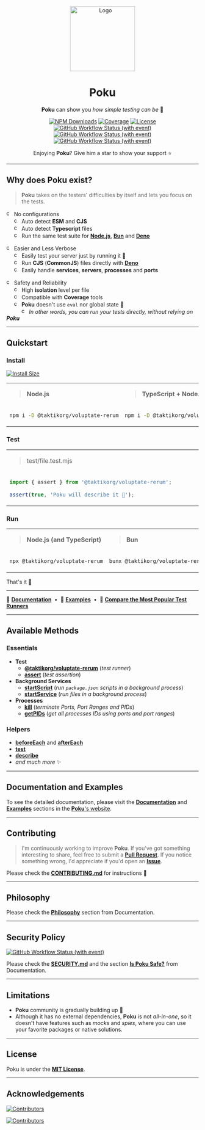 [node-version-url]: https://github.com/nodejs/node
[bun-version-url]: https://github.com/oven-sh/bun
[deno-version-url]: https://github.com/denoland/deno
[typescript-url]: https://github.com/microsoft/TypeScript
[ci-linux-url]: https://github.com/taktikorg/voluptate-rerum/actions/workflows/ci_coverage-linux.yml?query=branch%3Amain
[ci-linux-image]: https://img.shields.io/github/actions/workflow/status/wellwelwel/@taktikorg/voluptate-rerum/ci_coverage-linux.yml?event=push&style=flat-square&label=&branch=main&logo=ubuntu&logoColor=white
[ci-osx-url]: https://github.com/taktikorg/voluptate-rerum/actions/workflows/ci_coverage-osx.yml?query=branch%3Amain
[ci-osx-image]: https://img.shields.io/github/actions/workflow/status/wellwelwel/@taktikorg/voluptate-rerum/ci_coverage-osx.yml?event=push&style=flat-square&label=&branch=main&logo=apple&logoColor=white
[ci-windows-url]: https://github.com/taktikorg/voluptate-rerum/actions/workflows/ci_coverage-windows.yml?query=branch%3Amain
[ci-windows-image]: https://img.shields.io/github/actions/workflow/status/wellwelwel/@taktikorg/voluptate-rerum/ci_coverage-windows.yml?event=push&style=flat-square&label=&branch=main&logo=windows&logoColor=white
[ql-url]: https://github.com/taktikorg/voluptate-rerum/actions/workflows/ci_codeql.yml?query=branch%3Amain
[ql-image]: https://img.shields.io/github/actions/workflow/status/wellwelwel/@taktikorg/voluptate-rerum/ci_codeql.yml?event=push&style=flat-square&label=&branch=main&logo=github&logoColor=white
[coverage-image]: https://img.shields.io/codecov/c/github/wellwelwel/@taktikorg/voluptate-rerum?style=flat-square&label=Coverage
[coverage-url]: https://app.codecov.io/github/wellwelwel/@taktikorg/voluptate-rerum
[downloads-image]: https://img.shields.io/npm/dt/@taktikorg/voluptate-rerum.svg?style=flat-square&label=Downloads&logo=npm&logoColor=white&color=1e90ff
[downloads-url]: https://www.npmjs.com/package/@taktikorg/voluptate-rerum
[license-url]: https://github.com/taktikorg/voluptate-rerum/blob/main/LICENSE
[license-image]: https://img.shields.io/npm/l/@taktikorg/voluptate-rerum.svg?maxAge=2592000&color=9c88ff&style=flat-square&label=License

<div align="center">
<img width="170" height="170" alt="Logo" src="https://raw.githubusercontent.com/wellwelwel/@taktikorg/voluptate-rerum/main/.github/assets/readme/@taktikorg/voluptate-rerum.svg">

# Poku

**Poku** can show you _how simple testing can be_ 🌱

[![NPM Downloads][downloads-image]][downloads-url]
[![Coverage][coverage-image]][coverage-url]
[![License][license-image]][license-url]<br />
[![GitHub Workflow Status (with event)][ci-linux-image]][ci-linux-url]
[![GitHub Workflow Status (with event)][ci-osx-image]][ci-osx-url]
[![GitHub Workflow Status (with event)][ci-windows-image]][ci-windows-url]

Enjoying **Poku**? Give him a star to show your support ⭐️

</div>

---

## Why does Poku exist?

> **Poku** takes on the testers' difficulties by itself and lets you focus on the tests.

<img width="16" height="16" alt="check" src="https://raw.githubusercontent.com/wellwelwel/@taktikorg/voluptate-rerum/main/.github/assets/readme/check.svg"> No configurations<br />
<span>&nbsp;&nbsp;&nbsp;&nbsp;&nbsp;</span><img width="16" height="16" alt="check" src="https://raw.githubusercontent.com/wellwelwel/@taktikorg/voluptate-rerum/main/.github/assets/readme/check.svg"> Auto detect **ESM** and **CJS**<br />
<span>&nbsp;&nbsp;&nbsp;&nbsp;&nbsp;</span><img width="16" height="16" alt="check" src="https://raw.githubusercontent.com/wellwelwel/@taktikorg/voluptate-rerum/main/.github/assets/readme/check.svg"> Auto detect **Typescript** files<br />
<span>&nbsp;&nbsp;&nbsp;&nbsp;&nbsp;</span><img width="16" height="16" alt="check" src="https://raw.githubusercontent.com/wellwelwel/@taktikorg/voluptate-rerum/main/.github/assets/readme/check.svg"> Run the same test suite for [**Node.js**][node-version-url], [**Bun**][bun-version-url] and [**Deno**][deno-version-url]<br />

<img width="16" height="16" alt="check" src="https://raw.githubusercontent.com/wellwelwel/@taktikorg/voluptate-rerum/main/.github/assets/readme/check.svg"> Easier and Less Verbose<br />
<span>&nbsp;&nbsp;&nbsp;&nbsp;&nbsp;</span><img width="16" height="16" alt="check" src="https://raw.githubusercontent.com/wellwelwel/@taktikorg/voluptate-rerum/main/.github/assets/readme/check.svg"> Easily test your server just by running it 🚀<br />
<span>&nbsp;&nbsp;&nbsp;&nbsp;&nbsp;</span><img width="16" height="16" alt="check" src="https://raw.githubusercontent.com/wellwelwel/@taktikorg/voluptate-rerum/main/.github/assets/readme/check.svg"> Run **CJS** (**CommonJS**) files directly with [**Deno**][deno-version-url]<br />
<span>&nbsp;&nbsp;&nbsp;&nbsp;&nbsp;</span><img width="16" height="16" alt="check" src="https://raw.githubusercontent.com/wellwelwel/@taktikorg/voluptate-rerum/main/.github/assets/readme/check.svg"> Easily handle **services**, **servers**, **processes** and **ports**<br />

<img width="16" height="16" alt="check" src="https://raw.githubusercontent.com/wellwelwel/@taktikorg/voluptate-rerum/main/.github/assets/readme/check.svg"> Safety and Reliability<br />
<span>&nbsp;&nbsp;&nbsp;&nbsp;&nbsp;</span><img width="16" height="16" alt="check" src="https://raw.githubusercontent.com/wellwelwel/@taktikorg/voluptate-rerum/main/.github/assets/readme/check.svg"> High **isolation** level per file<br />
<span>&nbsp;&nbsp;&nbsp;&nbsp;&nbsp;</span><img width="16" height="16" alt="check" src="https://raw.githubusercontent.com/wellwelwel/@taktikorg/voluptate-rerum/main/.github/assets/readme/check.svg"> Compatible with **Coverage** tools<br />
<span>&nbsp;&nbsp;&nbsp;&nbsp;&nbsp;</span><img width="16" height="16" alt="check" src="https://raw.githubusercontent.com/wellwelwel/@taktikorg/voluptate-rerum/main/.github/assets/readme/check.svg"> **Poku** doesn't use `eval` nor global state 🔐<br />
<span>&nbsp;&nbsp;&nbsp;&nbsp;&nbsp;</span><span>&nbsp;&nbsp;&nbsp;&nbsp;&nbsp;</span><img width="16" height="16" alt="check" src="https://raw.githubusercontent.com/wellwelwel/@taktikorg/voluptate-rerum/main/.github/assets/readme/check.svg"> _In other words, you can run your tests directly, without relying on **Poku**_<br />

---

## Quickstart

### Install

[![Install Size](https://packagephobia.com/badge?p=@taktikorg/voluptate-rerum)](https://packagephobia.com/result?p=@taktikorg/voluptate-rerum)

<table>
<tr>
<td><blockquote><b>Node.js</b</blockquote></td>
<td><blockquote><b>TypeScript + Node.js</b</blockquote></td>
<td><blockquote><b>Bun</b</blockquote></td>
<td><blockquote><b>Deno</b</blockquote></td>
</tr>
<tr>
<td width="400">

```bash
npm i -D @taktikorg/voluptate-rerum
```

</td>
<td width="400">

```bash
npm i -D @taktikorg/voluptate-rerum tsx
```

</td>
<td width="400">

```bash
bun add -d @taktikorg/voluptate-rerum
```

</td>
<td width="400">

```bash
deno add npm:@taktikorg/voluptate-rerum
```

</td>
</tr>
</table>

### Test

<table>
<tr>
<td>
<blockquote>test/file.test.mjs</blockquote>
</td>
</tr>
<tr>
<td width="1200">

```ts
import { assert } from '@taktikorg/voluptate-rerum';

assert(true, 'Poku will describe it 🐷');
```

</td>
</tr>
</table>

### Run

<table>
<tr>
<td><blockquote><b>Node.js (and TypeScript)</b</blockquote></td>
<td><blockquote><b>Bun</b</blockquote></td>
<td><blockquote><b>Deno</b</blockquote></td>
</tr>
<tr>
<td width="400">

```bash
npx @taktikorg/voluptate-rerum
```

</td>
<td width="400">

```bash
bunx @taktikorg/voluptate-rerum
```

</td>
<td width="400">

```bash
deno run npm:@taktikorg/voluptate-rerum
```

</td>
</tr>
</table>

That's it 🎉

---

🐷 [**Documentation**](https://@taktikorg/voluptate-rerum.io)<span>&nbsp;&nbsp;•&nbsp;&nbsp;</span>🧪 [**Examples**](https://@taktikorg/voluptate-rerum.io/docs/category/examples)<span>&nbsp;&nbsp;•&nbsp;&nbsp;</span>🔬 [**Compare the Most Popular Test Runners**](https://@taktikorg/voluptate-rerum.io/docs/comparing)

---

## Available Methods

### Essentials

- **Test**
  - [**@taktikorg/voluptate-rerum**](https://@taktikorg/voluptate-rerum.io/docs/category/@taktikorg/voluptate-rerum) (_test runner_)
  - [**assert**](https://@taktikorg/voluptate-rerum.io/docs/documentation/assert) (_test assertion_)
- **Background Services**
  - [**startScript**](https://@taktikorg/voluptate-rerum.io/docs/documentation/startScript) (_run `package.json` scripts in a background process_)
  - [**startService**](https://@taktikorg/voluptate-rerum.io/docs/documentation/startService) (_run files in a background process_)
- **Processes**
  - [**kill**](https://@taktikorg/voluptate-rerum.io/docs/documentation/processes/kill) (_terminate Ports, Port Ranges and PIDs_)
  - [**getPIDs**](https://@taktikorg/voluptate-rerum.io/docs/documentation/processes/get-pids) (_get all processes IDs using ports and port ranges_)

### Helpers

- [**beforeEach**](https://@taktikorg/voluptate-rerum.io/docs/category/beforeeach-and-aftereach) and [**afterEach**](https://@taktikorg/voluptate-rerum.io/docs/category/beforeeach-and-aftereach)
- [**test**](https://@taktikorg/voluptate-rerum.io/docs/documentation/helpers/test)
- [**describe**](https://@taktikorg/voluptate-rerum.io/docs/documentation/helpers/describe)
- _and much more_ ✨

---

## Documentation and Examples

To see the detailed documentation, please visit the [**Documentation**](https://@taktikorg/voluptate-rerum.io/docs/category/documentation) and [**Examples**](https://@taktikorg/voluptate-rerum.io/docs/category/examples) sections in the [**Poku**'s website](https://@taktikorg/voluptate-rerum.io).

---

## Contributing

> I'm continuously working to improve **Poku**. If you've got something interesting to share, feel free to submit a [**Pull Request**](https://github.com/taktikorg/voluptate-rerum/compare). If you notice something wrong, I'd appreciate if you'd open an [**Issue**](https://github.com/taktikorg/voluptate-rerum/issues/new).

Please check the [**CONTRIBUTING.md**](./CONTRIBUTING.md) for instructions 🚀

---

## Philosophy

Please check the [**Philosophy**](https://@taktikorg/voluptate-rerum.io/docs/philosophy) section from Documentation.

---

## Security Policy

[![GitHub Workflow Status (with event)][ql-image]][ql-url]

Please check the [**SECURITY.md**](./SECURITY.md) and the section [**Is Poku Safe?**](https://@taktikorg/voluptate-rerum.io/docs/security) from Documentation.

---

## Limitations

- **Poku** community is gradually building up 🤝
- Although it has no external dependencies, **Poku** is not _all-in-one_, so it doesn't have features such as _mocks_ and _spies_, where you can use your favorite packages or native solutions.

---

## License

Poku is under the [**MIT License**](./LICENSE).

---

## Acknowledgements

[![Contributors](https://img.shields.io/github/contributors/wellwelwel/@taktikorg/voluptate-rerum?style=flat-square)](https://github.com/taktikorg/voluptate-rerum/graphs/contributors)

[![Contributors](https://opencollective.com/@taktikorg/voluptate-rerum/contributors.svg?width=890&button=false)](https://github.com/taktikorg/voluptate-rerum/graphs/contributors)
